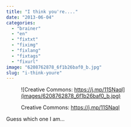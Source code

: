 ```yaml
---
title: "I think you're...."
date: "2013-06-04"
categories: 
  - "brainer"
  - "en"
  - "fixtxt"
  - "fiximg"
  - "fixlang"
  - "fixtags"
  - "fixurl"
image: "6208762878_6f1b26baf0_b.jpg"
slug: "i-think-youre"
---
```


<figure>

![Creative Commons: https://j.mp/11SNaql](images/6208762878_6f1b26baf0_b.jpg)

<figcaption>

Creative Commons: https://j.mp/11SNaql

</figcaption>

</figure>

Guess which one I am...
